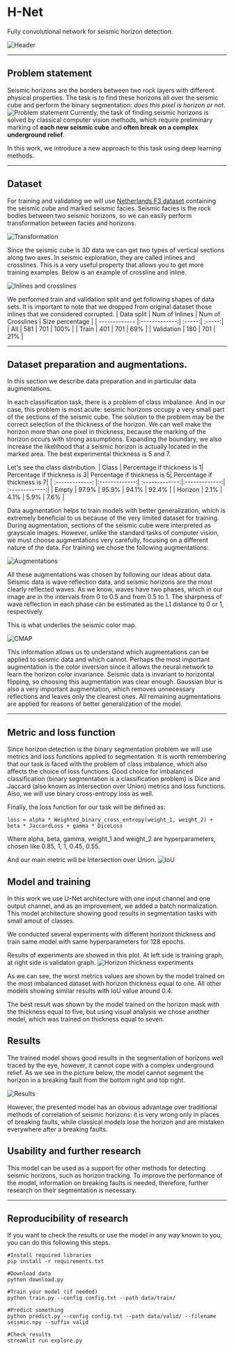 # H-Net
Fully convolutional network for seismic horizon detection.

![Header](images/header.png)

---
## Problem statement
Seismic horizons are the borders between two rock layers with different physical properties. The task is to find these horizons all over the seismic cube and perform the binary segmentation: *does this pixel is horizon or not*.
![Problem statement](images/ps.png)
Currently, the task of finding seismic horizons is solved by classical computer vision methods, which require preliminary marking of __each new seismic cube__ and __often break on a complex underground relief__.

In this work, we introduce a new approach to this task using deep learning methods.

---
## Dataset
For training and validating we will use [Netherlands F3 dataset](https://github.com/olivesgatech/facies_classification_benchmark) containing the seismic cube and marked seismic facies. Seismic facies is the rock bodies between two seismic horizons, so we can easily perform transformation between facies and horizons. 

![Transformation](images/tr.png)

Since the seismic cube is 3D data we can get two types of vertical sections along two axes. In seismic exploration, they are called inlines and crosslines. This is a very useful property that allows you to get more training examples. Below is an example of crossline and inline.

![Inlines and crosslines](images/icl.png)

We performed train and validation split and get following shapes of data sets. It is important to note that we dropped from original dataset those inlines that we considered corrupted.
| Data split       | Num of Inlines           | Num of Crosslines  | Size percentage |
| ------------- |:-------------:| :-----:| :-----:|
| All | 581 | 701 | 100% |
| Train      | 401 | 701 | 69% |
| Validation      | 180     |   701 | 21% |

---
## Dataset preparation and augmentations.
In this section we describe data preparation and in particular data augmentations.

In each classification task, there is a problem of class imbalance. And in our case, this problem is most acute: seismic horizons occupy a very small part of the sections of the seismic cube. The solution to the problem may be the correct selection of the thickness of the horizon. We can well make the horizon more than one pixel in thickness, because the marking of the horizon occurs with strong assumptions. Expanding the boundary, we also increase the likelihood that a seismic horizon is actually located in the marked area. The best experimental thickness is 5 and 7.

Let's see the class distribution.
| Class       | Percentage if thickness is 1| Percentage if thickness is 3| Percentage if thickness is 5| Percentage if thickness is 7|
| :-------------: |:-------------:| :-------------:|:-------------:| :-------------:|
| Empty | 97.9% | 95.9% | 94.1% | 92.4% |
| Horizon      | 2.1% | 4.1% | 5.9% | 7.6% | 

Data augmentation helps to train models with better generalization, which is extremely beneficial to us because of the very limited dataset for training. During augmentation, sections of the seismic cube were interpreted as grayscale images. However, unlike the standard tasks of computer vision, we must choose augmentations very carefully, focusing on a different nature of the data. For training we chose the following augmentations:

![Augmentations](images/augmentations.png)

All these augmentations was chosen by following our ideas about data. Seismic data is wave reflection data, and seismic horizons are the most clearly reflected waves. As we know, waves have two phases, which in our image are in the intervals from 0 to 0.5 and from 0.5 to 1. The sharpness of wave reflection in each phase can be estimated as the L1 distance to 0 or 1, respectively. 

This is what underlies the seismic color map.

![CMAP](images/cmap.png)

This information allows us to understand which augmentations can be applied to seismic data and which cannot. Perhaps the most important augmentation is the color inversion since it allows the neural network to learn the horizon color invariance. Seismic data is invariant to horizontal flipping, so choosing this augmentation was clear enough. Gaussian blur is also a very important augmentation, which removes unnecessary reflections and leaves only the clearest ones. All remaining augmentations are applied for reasons of better generalization of the model.

---

## Metric and loss function
Since horizon detection is the binary segmentation problem we will use metrics and loss functions applied to segmentation. It is worth remembering that our task is faced with the problem of class imbalance, which also affects the choice of loss functions. Good choice for imbalanced classification (binary segmentation is a classification problem) is Dice and Jaccard (also known as Intersection over Union) metrics and loss functions. Also, we will use binary cross-entropy loss as well.

Finally, the loss function for our task will be defined as:
```
loss = alpha * Weighted_binary_cross_entropy(weight_1, weight_2) + beta * JaccardLoss + gamma * DiceLoss
```
Where alpha, beta, gamma, weight_1 and weight_2 are hyperparameters, chosen like 0.85, 1, 1, 0.45, 0.55.

And our main metric will be Intersection over Union.
![IoU](images/iou_equation.png)

## Model and training
In this work we use U-Net architecture with one input channel and one output channel, and as an improvement, we added a batch normalization. This model architecture showing good results in segmentation tasks with small amout of classes.

We conducted several experiments with different horizont thickness and train same model with same hyperparameters for 128 epochs.

Results of experiments are showed in this plot. At left side is training graph, at right side is validaton graph.
![Horizon thickness experiments](images/bigplot.png)

As we can see, the worst metrics values are shown by the model trained on the most imbalanced dataset with horizon thickness equal to one. All other models showing similar results with IoU value around 0.4.

The best result was shown by the model trained on the horizon mask with the thickness equal to five, but using visual analysis we chose another model, which was trained on thickness equal to seven.

## Results
The trained model shows good results in the segmentation of horizons well traced by the eye, however, it cannot cope with a complex underground relief. As we see in the picture below, the model cannot segment the horizon in a breaking fault from the bottom right and top right.

![Results](images/results.png)

However, the presented model has an obvious advantage over traditional methods of correlation of seismic horizons: it is very wrong only in places of breaking faults, while classical models lose the horizon and are mistaken everywhere after a breaking faults.

## Usability and further research
This model can be used as a support for other methods for detecting seismic horizons, such as horizon tracking. To improve the performance of the model, information on breaking faults is needed, therefore, further research on their segmentation is necessary.

---
## Reproducibility of research
If you want to check the results or use the model in any way known to you, you can do this following this steps.

```
#Install required libraries
pip install -r requirements.txt

#Download data
python download.py

#Train your model (if needed)
python train.py --config config.txt --path data/train/

#Predict something
python predict.py --config config.txt --path data/valid/ --filename seismic.npy --suffix valid

#Check results
streamlit run explore.py
```
